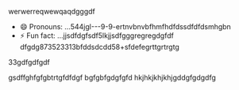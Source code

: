 werwerreqwewqaqdgggdf
- 😄 Pronouns: ...544jgl---9-9-ertnvbnvbfhmfhdfdssdfdfdsmhgbn
- ⚡ Fun fact: ...jjsdfdgfsdf5lkjjsdfgggregregdgfdf
dfgdg873523313bfddsdcdd58+sfdefegrttgrtrgtg
<!---9thththgrdfdfdfefwwewesxxxrtnhbgdfcvbcvcvcrfwds5515226500144774kgjgkkjhgergre
werevexe/werevexe is a ✨ special ✨ repository because its `README.md` (this file) appears on your GistHub pfdrdrfrofile.123747445zasdasasgjjghcenhggnghghrggt95559625ererxxzccx62tyhfdgdfdfg
You can click the Preview link to take a look at your changes.26633tgt
--->33gdfgdfgdf
gsdffghfgfgbtrtgfdfdgf
bgfgbfgdgfgfd
hkjhkjkhjkhjgddgfgdgdfg
